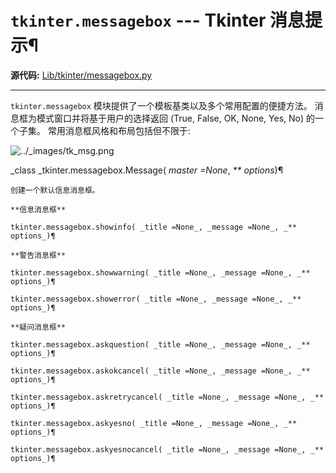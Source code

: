 # `tkinter.messagebox` \--- Tkinter 消息提示¶

**源代码:** [Lib/tkinter/messagebox.py](https://github.com/python/cpython/tree/3.12/Lib/tkinter/messagebox.py)

* * *

`tkinter.messagebox` 模块提供了一个模板基类以及多个常用配置的便捷方法。 消息框为模式窗口并将基于用户的选择返回 (True, False, OK, None, Yes, No) 的一个子集。 常用消息框风格和布局包括但不限于:

![../_images/tk_msg.png](../_images/tk_msg.png)

_class _tkinter.messagebox.Message( _master =None_, _** options_)¶

    

~~~
创建一个默认信息消息框。

**信息消息框**

tkinter.messagebox.showinfo( _title =None_, _message =None_, _** options_)¶
~~~
    

~~~
**警告消息框**

tkinter.messagebox.showwarning( _title =None_, _message =None_, _** options_)¶

tkinter.messagebox.showerror( _title =None_, _message =None_, _** options_)¶
~~~
    

~~~
**疑问消息框**

tkinter.messagebox.askquestion( _title =None_, _message =None_, _** options_)¶

tkinter.messagebox.askokcancel( _title =None_, _message =None_, _** options_)¶

tkinter.messagebox.askretrycancel( _title =None_, _message =None_, _** options_)¶

tkinter.messagebox.askyesno( _title =None_, _message =None_, _** options_)¶

tkinter.messagebox.askyesnocancel( _title =None_, _message =None_, _** options_)¶
~~~
    

